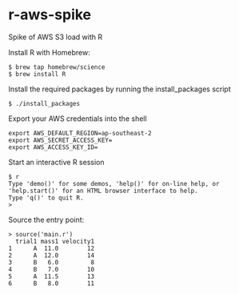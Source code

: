 # r-aws-spike
Spike of AWS S3 load with R


Install R with Homebrew:
````
$ brew tap homebrew/science
$ brew install R
````

Install the required packages by running the install_packages script 
````
$ ./install_packages
````
Export your AWS credentials into the shell
````
export AWS_DEFAULT_REGION=ap-southeast-2
export AWS_SECRET_ACCESS_KEY=
export AWS_ACCESS_KEY_ID=
````
Start an interactive R session
````
$ r
Type 'demo()' for some demos, 'help()' for on-line help, or
'help.start()' for an HTML browser interface to help.
Type 'q()' to quit R.
>
````

Source the entry point:
````
> source('main.r')
  trial1 mass1 velocity1
1      A  11.0        12
2      A  12.0        14
3      B   6.0         8
4      B   7.0        10
5      A  11.5        13
6      B   8.0        11
````
